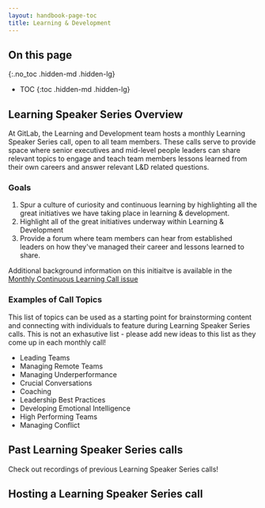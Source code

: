 ```yaml
---
layout: handbook-page-toc
title: Learning & Development
---
```


## On this page
{:.no_toc .hidden-md .hidden-lg}

- TOC
{:toc .hidden-md .hidden-lg}

## Learning Speaker Series Overview

At GitLab, the Learning and Development team hosts a monthly Learning Speaker Series call, open to all team members. These calls serve to provide space where senior executives and mid-level people leaders can share relevant topics to engage and teach team members lessons learned from their own careers and answer relevant L&D related questions.

### Goals
1. Spur a culture of curiosity and continuous learning by highlighting all the great initiatives we have taking place in learning & development.
1. Highlight all of the great initiatives underway within Learning & Development
1. Provide a forum where team members can hear from established leaders on how they've managed their career and lessons learned to share. 

Additional background information on this initiaitve is available in the [Monthly Continuous Learning Call issue](https://gitlab.com/gitlab-com/people-group/learning-development/general/-/issues/96) 

### Examples of Call Topics

This list of topics can be used as a starting point for brainstorming content and connecting with individuals to feature during Learning Speaker Series calls. This is not an exhasutive list - please add new ideas to this list as they come up in each monthly call!

- Leading Teams
- Managing Remote Teams
- Managing Underperformance
- Crucial Conversations
- Coaching
- Leadership Best Practices
- Developing Emotional Intelligence
- High Performing Teams
- Managing Conflict


## Past Learning Speaker Series calls

Check out recordings of previous Learning Speaker Series calls!



## Hosting a Learning Speaker Series call

